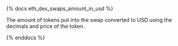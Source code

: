 {% docs eth_dex_swaps_amount_in_usd %}

The amount of tokens put into the swap converted to USD using the decimals and price of the token.

{% enddocs %}